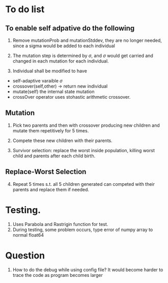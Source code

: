 # To do list

## To enable self adpative do the following
1. Remove mutationProb and mutationStddev, they are no longer needed, since a sigma would be added to each individual

2. The mutation step is determined by $\sigma$, and $\sigma$ would get carried and changed in each mutation for each individual.

3. Individual shall be modified to have
* self-adaptive varaible $\sigma$
* crossover(self,other) -> return new individual
* mutate(self) the internal state mutation
* crossOver operator uses stohastic arithmetic crossover.

## Mutation
1. Pick two parents and then with crossover producing new children and mutate them repetitively for 5 times.

2. Compete these new children with their parents.

3. Survivor selection: replace the worst inside population,
    killing worst child and parents after each child birth.

## Replace-Worst Selection
4. Repeat 5 times s.t. all 5 children generated can competed with their parents and replace them if needed.

# Testing.
1. Uses Parabola and Rastrigin function for test.
2. During testing, some problem occurs, type error of numpy array to normal float64

# Question
1. How to do the debug while using config file? It would become harder to trace the code as program becomes larger